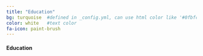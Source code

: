 ```yaml
---
title: "Education"
bg: turquoise  #defined in _config.yml, can use html color like '#0fbfcf'
color: white   #text color
fa-icon: paint-brush
---
```


#### Education